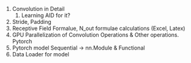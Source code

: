 1. Convolution in Detail
   1. Learning AID for it?
2. Stride, Padding
3. Receptive Field Formalue, N_out formulae calculations (Excel, Latex)
4. GPU Parallelization of Convolution Operations & Other operations. Pytorch
5. Pytorch model Sequential -> nn.Module & Functional
6. Data Loader for model

